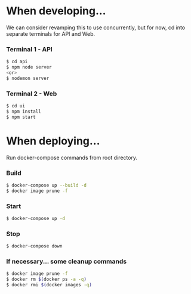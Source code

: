 # When developing...
We can consider revamping this to use concurrently, but for now, cd into separate terminals for API and Web.

### Terminal 1 - API
```sh
$ cd api
$ npm node server
<or>
$ nodemon server
```
### Terminal 2 - Web
```sh
$ cd ui
$ npm install
$ npm start
```
# When deploying...
Run docker-compose commands from root directory.

### Build
```sh
$ docker-compose up --build -d
$ docker image prune -f
```
### Start
```sh
$ docker-compose up -d
```
### Stop
```sh
$ docker-compose down
```
### If necessary... some cleanup commands
```sh
$ docker image prune -f
$ docker rm $(docker ps -a -q)
$ docker rmi $(docker images -q)
```
